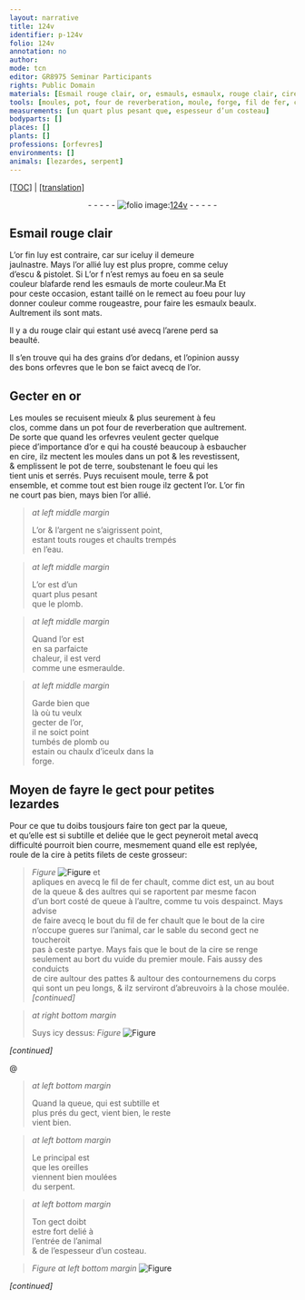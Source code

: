 ```yaml
---
layout: narrative
title: 124v
identifier: p-124v
folio: 124v
annotation: no
author:
mode: tcn
editor: GR8975 Seminar Participants
rights: Public Domain
materials: [Esmail rouge clair, or, esmauls, esmaulx, rouge clair, cire, terre, or fin, or allié, argent, eau, plomb, esmeraulde, or,, estain, chaulx d’iceulx, metal, fil de fer]
tools: [moules, pot, four de reverberation, moule, forge, fil de fer, costeau]
measurements: [un quart plus pesant que, espesseur d’un costeau]
bodyparts: []
places: []
plants: []
professions: [orfevres]
environments: []
animals: [lezardes, serpent]
---
```


<p><a href="{{ site.baseurl }}/normalized/">[TOC]</a> | <a href="{{ site.baseurl }}/texts/p-124v_tl/" target="_blank">[translation]</a></p><div class="folio" align="center">- - - - - <a href="http://gallica.bnf.fr/ark:/12148/btv1b10500001g/f254.image" target="_blank"><img src="https://cu-mkp.github.io/2017-workshop-edition/assets/photo-icon.png" alt="folio image: " style="display:inline-block; margin-bottom:-3px;"/>124v</a> - - - - - </div>  
  

## <span class="m"><span class="add">Esmail</span> rouge clair</span>

 
L’<span class="m">or</span> fin luy est contraire, car <span class="del"><span class="ill"></span></span> sur iceluy il demeure<br/> jaulnastre. Mays l’<span class="m">or</span> allié luy est plus propre, comme celuy<br/> d’<span class="cn">escu</span> & <span class="cn">pistolet</span>. <span class="del">Si</span> L’<span class="m">or</span> <span class="del">f</span> <span class="del">n’est remys au foeu</span> en sa seule<br/> couleur blafarde rend les <span class="m">esmauls</span> de morte couleur.<span class="del">Ma</span> Et<br/> pour ceste occasion, estant taillé on le remect au foeu pour luy<br/> donner couleur co<span class="exp">mm</span>e rougeastre, pour faire les <span class="m">esmaulx</span> beaulx.<br/> <span class="add">Aultrem<span class="exp">ent</span> ils sont mats</span>.
 
Il y a du <span class="m">rouge clair</span> qui estant usé avecq l’arene perd sa<br/> beaulté.
 
Il s’en trouve qui ha des grains d’<span class="m">or</span> dedans, et l’opinion aussy<br/> des bons <span class="pro">orfevres</span> que le bon se faict avecq de l’<span class="m">or</span>.
 
 
  

## Gecter en <span class="m">or</span>

 
Les <span class="tl">moules</span> se recuisent mieulx & plus seurement à feu<br/> clos, co<span class="exp">mm</span>e dans un <span class="del"><span class="tl">pot</span></span> <span class="tl">four de reverberation</span> que aultrement.<br/> De sorte que quand les <span class="pro">orfevres</span> veulent gecter quelque<br/> piece d’importance <span class="del">d’<span class="m">or</span> e</span> qui ha cousté beaucoup à esbaucher<br/> en <span class="m">cire</span>, ilz mectent les <span class="tl">moules</span> dans un <span class="tl">pot</span> & les revestissent,<br/> & emplissent le <span class="tl">pot</span> de <span class="m">terre</span>, soubstenant le foeu qui les<br/> tient unis et serrés. Puys recuisent <span class="tl">moule</span>, <span class="m">terre</span> & <span class="tl">pot</span><br/> ensemble, et co<span class="exp">mm</span>e tout est bien rouge ilz gectent l’<span class="m">or</span>. L’<span class="m">or fin</span><br/> ne court pas bien, mays bien l’<span class="m">or allié</span>.
 
> *at left middle margin*
> 
> 
>   L’<span class="m">or</span> & l’<span class="m">argent</span> ne s’aigrissent point,<br/> estant touts rouges et chaults trempés<br/> en l’<span class="m">eau</span>.
 
> *at left middle margin*
> 
> 
>   L’<span class="m">or</span> est d’<span class="ms">un<br/> quart plus pesa<span class="exp">n</span>t<br/> que</span> le <span class="m">plomb</span>.
 
> *at left middle margin*
> 
> 
>   Quand l’<span class="m">or</span> est<br/> en sa parfaicte<br/> chaleur, il est verd<br/> co<span class="exp">mm</span>e une <span class="m">esmeraulde</span>.
 
> *at left middle margin*
> 
> 
>   Garde bien que<br/> là où tu veulx<br/> gecter de l’<span class="m">or,</span><br/> il ne soict point<br/> tumbés de <span class="m">plomb</span> ou<br/> <span class="m">estain</span> ou <span class="m">chaulx d’iceulx</span> dans la<br/> <span class="tl">forge</span>.
 
 
  

## Moyen de fayre le gect pour petites<br/> <span class="al">lezardes</span>

 
Pour ce que tu doibs tousjours faire ton gect par la queue,<br/> et qu’elle est si subtille et deliée que le <span class="del">gect peyneroit</span> <span class="m">metal</span> avecq<br/> difficulté pourroit bien courre, mesmement quand elle est replyée,<br/> roule de la <span class="m">cire</span> à petits filets de ceste grosseur: 
> *Figure*
> <a href="https://drive.google.com/open?id=0B9-oNrvWdlO5dWU4UEtpX0hBV0k" target="_blank"><img src="https://cu-mkp.github.io/GR8975-edition/assets/photo-icon.png" alt="Figure" style="display:inline-block; margin-bottom:-3px;"/></a>
 et<br/> apliques en avecq le <span class="tl"><span class="m">fil de fer</span></span> chault, co<span class="exp">mm</span>e dict est, un au bout<br/> de la queue & des aultres qui se raportent par mesme facon<br/> d’un <span class="del">bort</span> <span class="add">costé</span> de queue à l’aultre, co<span class="exp">mm</span>e tu vois despainct. Mays advise<br/> de faire avecq le bout du <span class="tl"><span class="m">fil de fer</span></span> chault que le bout de la <span class="m">cire</span><br/> n’occupe gueres sur l’animal, car le sable du second gect ne toucheroit<br/> pas à ceste partye. Mays fais que le bout de la <span class="m">cire</span> se renge<br/> seulem<span class="exp">ent</span> au bort du vuide du premier <span class="tl">moule</span>. Fais aussy des conduicts<br/> de <span class="m">cire</span> aultour des pattes & aultour des contournemens du corps<br/> qui sont un peu longs, & ilz serviront d’abreuvoirs à la chose moulée.<br/>
*[continued]*

 
> *at right bottom margin*
> 
> 
>   <span class="add">Suys icy dessus:</span> 
> *Figure*
> <a href="https://drive.google.com/open?id=0B9-oNrvWdlO5STY2ZEpOSXFVWXc" target="_blank"><img src="https://cu-mkp.github.io/GR8975-edition/assets/photo-icon.png" alt="Figure" style="display:inline-block; margin-bottom:-3px;"/></a>
 
*[continued]*
 
 @ 
> *at left bottom margin*
> 
> 
>   <span class="add">Quand la queue, qui est subtille et<br/> plus prés du gect, vient bien, le reste<br/> vient bien</span>.
 
> *at left bottom margin*
> 
> 
>   Le principal est<br/> que les oreilles<br/> viennent bien moulées<br/> du <span class="al">serpent</span>.
 
> *at left bottom margin*
> 
> 
>  Ton gect doibt<br/> estre fort delié à<br/> l’entrée de l’animal<br/> & de l’<span class="ms">espesseur d’un <span class="tl">costeau</span></span>.
 
> *Figure*
> *at left bottom margin*
> <a href="https://drive.google.com/open?id=0B9-oNrvWdlO5aGQ0OTFCTklrQ0k" target="_blank"><img src="https://cu-mkp.github.io/GR8975-edition/assets/photo-icon.png" alt="Figure" style="display:inline-block; margin-bottom:-3px;"/></a>
 
*[continued]*
 
